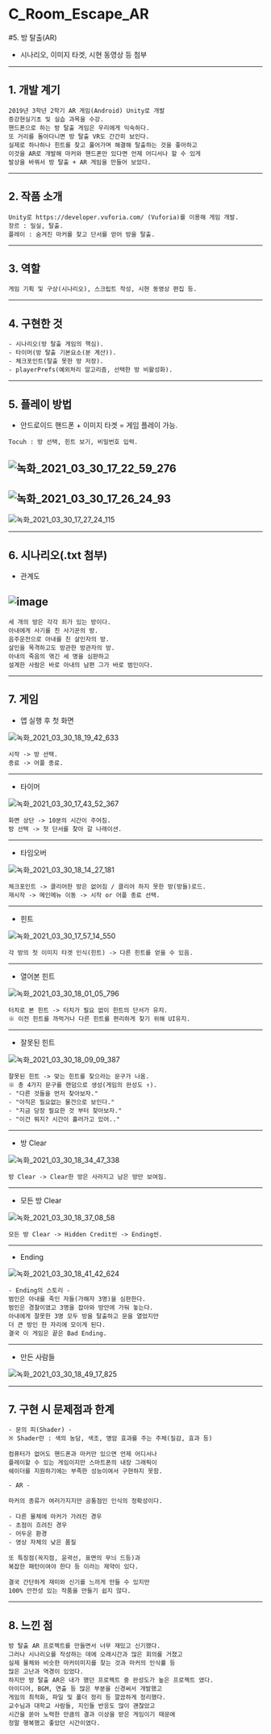 # C_Room_Escape_AR
#5. 방 탈출(AR)

- 시나리오, 이미지 타겟, 시현 동영상 등 첨부

--------------------------------------------------------------------------------------------------------------------------------------------------------------------------------

## 1. 개발 계기

```
2019년 3학년 2학기 AR 게임(Android) Unity로 개발
증강현실기초 및 실습 과목을 수강.
핸드폰으로 하는 방 탈출 게임은 우리에게 익숙하다.
또 거리를 돌아다니면 방 탈출 VR도 간간히 보인다.
실제로 하나하나 힌트를 찾고 풀어가며 해결해 탈출하는 것을 좋아하고
이것을 AR로 개발해 마커와 핸드폰만 있다면 언제 어디서나 할 수 있게
발상을 바꿔서 방 탈출 + AR 게임을 만들어 보았다.
```

--------------------------------------------------------------------------------------------------------------------------------------------------------------------------------

## 2. 작품 소개

```
Unity로 https://developer.vuforia.com/ (Vuforia)를 이용해 게임 개발.
장르 : 밀실, 탈출.
플레이 : 숨겨진 마커를 찾고 단서를 얻어 방을 탈출. 
```

--------------------------------------------------------------------------------------------------------------------------------------------------------------------------------

## 3. 역할

```
게임 기획 및 구상(시나리오), 스크립트 작성, 시현 동영상 편집 등.
```

--------------------------------------------------------------------------------------------------------------------------------------------------------------------------------

## 4. 구현한 것

```
- 시나리오(방 탈출 게임의 핵심).
- 타이머(방 탈출 기본요소(분 계산)).
- 체크포인트(탈출 못한 방 저장).
- playerPrefs(예외처리 알고리즘, 선택한 방 비활성화).
```

--------------------------------------------------------------------------------------------------------------------------------------------------------------------------------

## 5. 플레이 방법

- 안드로이드 핸드폰 + 이미지 타겟 = 게임 플레이 가능.

```
Tocuh : 방 선택, 힌트 보기, 비밀번호 입력.
```

![녹화_2021_03_30_17_22_59_276](https://user-images.githubusercontent.com/81169838/112957722-ad09b980-917c-11eb-8a9e-868067540922.gif)
--------------------------------------------------------------------------------------------------------------------------------------------------------------------------------
![녹화_2021_03_30_17_26_24_93](https://user-images.githubusercontent.com/81169838/112958133-1db0d600-917d-11eb-99a9-36b3701c8bc4.gif)
--------------------------------------------------------------------------------------------------------------------------------------------------------------------------------
![녹화_2021_03_30_17_27_24_115](https://user-images.githubusercontent.com/81169838/112958268-41741c00-917d-11eb-8118-4eb44c82ed24.gif)

--------------------------------------------------------------------------------------------------------------------------------------------------------------------------------

## 6. 시나리오(.txt 첨부)

- 관계도

![image](https://user-images.githubusercontent.com/81169838/112958561-8f891f80-917d-11eb-9adb-bb1f8ce49535.png)
--------------------------------------------------------------------------------------------------------------------------------------------------------------------------------

```
세 개의 방은 각각 죄가 있는 방이다.
아내에게 사기를 친 사기꾼의 방.
음주운전으로 아내를 친 살인자의 방.
살인을 목격하고도 방관한 방관자의 방.
아내의 죽음의 엮긴 세 명을 심판하고
설계한 사람은 바로 아내의 남편 그가 바로 범인이다.
```

--------------------------------------------------------------------------------------------------------------------------------------------------------------------------------

## 7. 게임

- 앱 실행 후 첫 화면

![녹화_2021_03_30_18_19_42_633](https://user-images.githubusercontent.com/81169838/112965771-88b1db00-9184-11eb-8b55-2bd349a3cdc8.gif)

```
시작 -> 방 선택.
종료 -> 어플 종료.
```

--------------------------------------------------------------------------------------------------------------------------------------------------------------------------------

- 타이머

![녹화_2021_03_30_17_43_52_367](https://user-images.githubusercontent.com/81169838/112960622-8e58f200-917f-11eb-816c-ae9c4209e0f6.gif)

```
화면 상단 -> 10분의 시간이 주어짐.
방 선택 -> 첫 단서를 찾아 갈 나래이션.
```

--------------------------------------------------------------------------------------------------------------------------------------------------------------------------------

- 타임오버

![녹화_2021_03_30_18_14_27_181](https://user-images.githubusercontent.com/81169838/112965097-e85bb680-9183-11eb-931b-5316018b62aa.gif)
```
체크포인트 -> 클리어한 방은 없어짐 / 클리어 하지 못한 방(방들)로드.
재시작 -> 메인메뉴 이동 -> 시작 or 어플 종료 선택.
```
--------------------------------------------------------------------------------------------------------------------------------------------------------------------------------

- 힌트

![녹화_2021_03_30_17_57_14_550](https://user-images.githubusercontent.com/81169838/112962523-6d919c00-9181-11eb-836c-47974530007d.gif)

```
각 방의 첫 이미지 타겟 인식(힌트) -> 다른 힌트를 얻을 수 있음. 
```

--------------------------------------------------------------------------------------------------------------------------------------------------------------------------------

- 열어본 힌트

![녹화_2021_03_30_18_01_05_796](https://user-images.githubusercontent.com/81169838/112963035-f0b2f200-9181-11eb-8e90-a4cdf4ef3274.gif)

```
터치로 본 힌트 -> 터치가 필요 없이 힌트의 단서가 유지.
※ 이전 힌트를 까먹거나 다른 힌트를 편리하게 찾기 위해 UI유지.
```

--------------------------------------------------------------------------------------------------------------------------------------------------------------------------------

- 잘못된 힌트

![녹화_2021_03_30_18_09_09_387](https://user-images.githubusercontent.com/81169838/112964183-0d035e80-9183-11eb-8d82-2d492ce18c04.gif)

```
잘못된 힌트 -> 맞는 힌트를 찾으라는 문구가 나옴.
※ 총 4가지 문구를 랜덤으로 생성(게임의 완성도 ↑).
- "다른 것들을 먼저 찾아보자."
- "아직은 필요없는 물건으로 보인다."
- "지금 당장 필요한 것 부터 찾아보자."
- "이건 뭐지? 시간이 흘러가고 있어.."
```

--------------------------------------------------------------------------------------------------------------------------------------------------------------------------------

- 방 Clear

![녹화_2021_03_30_18_34_47_338](https://user-images.githubusercontent.com/81169838/112967850-a84a0300-9186-11eb-99b5-30c3889ca2d7.gif)

```
방 Clear -> Clear한 방은 사라지고 남은 방만 보여짐.
```

--------------------------------------------------------------------------------------------------------------------------------------------------------------------------------

- 모든 방 Clear

![녹화_2021_03_30_18_37_08_58](https://user-images.githubusercontent.com/81169838/112968372-32926700-9187-11eb-9c33-39ed99b9fe96.gif)

```
모든 방 Clear -> Hidden Credit씬 -> Ending씬.
```

--------------------------------------------------------------------------------------------------------------------------------------------------------------------------------

- Ending

![녹화_2021_03_30_18_41_42_624](https://user-images.githubusercontent.com/81169838/112968915-b9474400-9187-11eb-9a95-34bf29f5d745.gif)

```
- Ending의 스토리 -
범인은 아내를 죽인 자들(가해자 3명)을 심판한다.
범인은 경찰이였고 3명을 잡아와 방안에 가둬 놓는다.
아내에게 잘못한 3명 모두 방을 탈출하고 문을 열었지만
더 큰 방인 한 자리에 모이게 된다.
결국 이 게임은 끝은 Bad Ending.
```

--------------------------------------------------------------------------------------------------------------------------------------------------------------------------------

- 만든 사람들

![녹화_2021_03_30_18_49_17_825](https://user-images.githubusercontent.com/81169838/112969954-b0a33d80-9188-11eb-8593-e744b224aeb7.gif)


--------------------------------------------------------------------------------------------------------------------------------------------------------------------------------

## 7. 구현 시 문제점과 한계

```
- 문의 피(Shader) -
※ Shader란 : 색의 농담, 색조, 명암 효과를 주는 주체(질감, 효과 등)

컴퓨터가 없어도 핸드폰과 마커만 있으면 언제 어디서나
플레이할 수 있는 게임이지만 스마트폰의 내장 그래픽이
쉐이더를 지원하기에는 부족한 성능이여서 구현하지 못함.

- AR -

마커의 종류가 여러가지지만 공통점인 인식의 정확성이다.

- 다른 물체에 마커가 가려진 경우
- 초점이 흐려진 경우
- 어두운 환경
- 영상 자체의 낮은 품질

또 특징점(꼭지점, 윤곽선, 표면의 무늬 드등)과
복잡한 패턴이여야 한다 등 이라는 제약이 있다.

결국 간단하게 재미와 신기를 느끼게 만들 수 있지만
100% 안전성 있는 작품을 만들기 쉽지 않다.
```

--------------------------------------------------------------------------------------------------------------------------------------------------------------------------------

## 8. 느낀 점

```
방 탈출 AR 프로젝트를 만들면서 너무 재밌고 신기했다.
그러나 시나리오를 작성하는 데에 오래시간과 많은 회의를 거쳤고
실제 물체와 비슷한 마커이미지를 찾는 것과 마커의 인식률 등
많은 고난과 역경이 있었다.
하지만 방 탈출 AR은 내가 했던 프로젝트 중 완성도가 높은 프로젝트 였다.
아이디어, BGM, 연출 등 많은 부분을 신경써서 개발했고
게임의 최적화, 파일 및 폴더 정리 등 깔끔하게 정리했다.
교수님과 대학교 사람들, 지인들 반응도 많이 괜찮았고
시간을 쏟아 노력한 만큼의 결과 이상을 받은 게임이기 때문에
정말 행복했고 좋았던 시간이였다.
```

